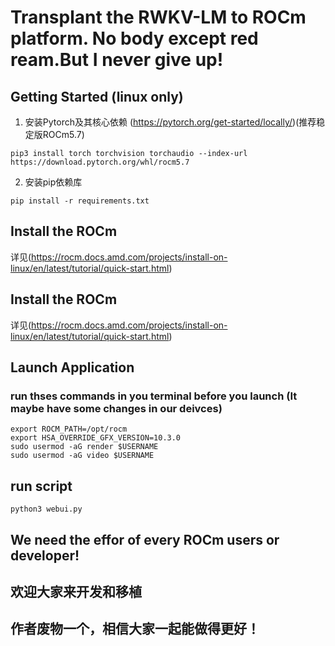 # Transplant the RWKV-LM to ROCm platform. No body except red ream.But I never give up!

## Getting Started (linux only)
1. 安装Pytorch及其核心依赖 (https://pytorch.org/get-started/locally/)(推荐稳定版ROCm5.7)
```
pip3 install torch torchvision torchaudio --index-url https://download.pytorch.org/whl/rocm5.7
```
2. 安装pip依赖库
```
pip install -r requirements.txt
```
## Install the ROCm

详见(https://rocm.docs.amd.com/projects/install-on-linux/en/latest/tutorial/quick-start.html)

## Install the ROCm

详见(https://rocm.docs.amd.com/projects/install-on-linux/en/latest/tutorial/quick-start.html)

## Launch Application
### run thses commands in you terminal before you launch (It maybe have some changes in our deivces)
```
export ROCM_PATH=/opt/rocm 
export HSA_OVERRIDE_GFX_VERSION=10.3.0 
sudo usermod -aG render $USERNAME 
sudo usermod -aG video $USERNAME 
```
## run script

```
python3 webui.py
```
## We need the effor of every ROCm users or developer!
## 欢迎大家来开发和移植
## 作者废物一个，相信大家一起能做得更好！
